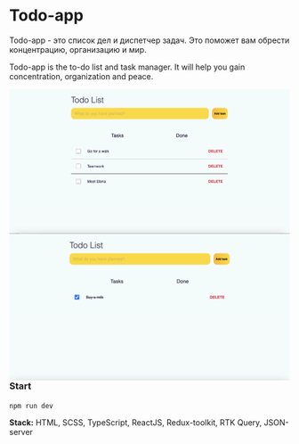 # Todo-app

Todo-app - это список дел и диспетчер задач. Это поможет вам обрести концентрацию, организацию и мир.

Todo-app is the to-do list and task manager. It will help you gain concentration, organization and peace.

<img src="./screenshots/screenshot1.png"
     alt="Markdown"
     style="float: left; margin-right: 10px;" />
     
<img src="./screenshots/screenshot2.png"
     alt="Markdown"
     style="float: left; margin-right: 10px;" />

### Start

```shell
npm run dev
```

**Stack:** HTML, SCSS, TypeScript, ReactJS, Redux-toolkit, RTK Query, JSON-server
